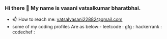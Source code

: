 ### Hi there 👋 My name is vasani vatsalkumar bharatbhai.
- 📫 How to reach me: vatsalvasani22882@gmail.com
- some of my coding profiles Are as below:-
leetcode :
gfg :
hackerrank :
codechef : 
<!--
**vatsalvasani/vatsalvasani** is a ✨ _special_ ✨ repository because its `README.md` (this file) appears on your GitHub profile.

Here are some ideas to get you started:

- 🔭 I’m currently working on ...
- 🌱 I’m currently learning ...
- 👯 I’m looking to collaborate on ...
- 🤔 I’m looking for help with ...
- 💬 Ask me about ...
- 📫 How to reach me: ...
- 😄 Pronouns: ...
- ⚡ Fun fact: ...
-->
